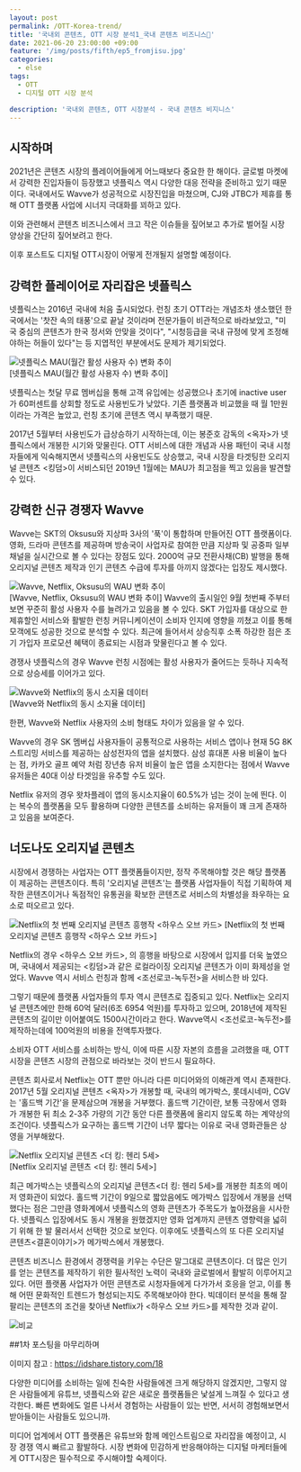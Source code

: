 ```yaml
---
layout: post
permalink: /OTT-Korea-trend/
title: '국내외 콘텐츠, OTT 시장 분석1_국내 콘텐츠 비즈니스🎥‍'
date: 2021-06-20 23:00:00 +09:00
feature: '/img/posts/fifth/ep5_fromjisu.jpg'
categories:
  - else
tags:
  - OTT
  - 디지털 OTT 시장 분석

description: '국내외 콘텐츠, OTT 시장분석 - 국내 콘텐츠 비지니스'
---
```


## 시작하며


2021년은 콘텐츠 시장의 플레이어들에게 어느때보다 중요한 한 해이다. 글로벌 마켓에서 강력한 진입자들이 등장했고 넷플릭스 역시 다양한 대응 전략을 준비하고 있기 때문이다. 국내에서도 Wavve가 성공적으로 시장진입을 마쳤으며, CJ와 JTBC가 제휴를 통해 OTT 플랫폼 사업에 시너지 극대화를 꾀하고 있다.

이와 관련해서 콘텐츠 비즈니스에서 크고 작은 이슈들을 짚어보고 추가로 벌어질 시장 양상을 간단히 짚어보려고 한다.

이후 포스트도 디지털 OTT시장이 어떻게 전개될지 설명할 예정이다.

## 강력한 플레이어로 자리잡은 넷플릭스

 넷플릭스는 2016년 국내에 처음 출시되었다. 런칭 초기 OTT라는 개념조차 생소했던 한국에서는 '찻잔 속의 태풍'으로 끝날 것이라며 전문가들이 비관적으로 바라보았고, "미국 중심의 콘텐츠가 한국 정서와 안맞을 것이다", "시청등급을 국내 규정에 맞게 조정해야하는 허들이 있다"는 등 지엽적인 부분에서도 문제가 제기되었다.



![넷플릭스 MAU(월간 활성 사용자 수) 변화 추이](/img/posts/fifth/netflix.jpg)  
[넷플릭스 MAU(월간 활성 사용자 수) 변화 추이]

넷플릭스는 첫달 무료 멤버십을 통해 고객 유입에는 성공했으나 초기에 inactive user가 60퍼센트를 상회할 정도로 사용빈도가 낮았다. 기존 플랫폼과 비교했을 때 월 1만원이라는 가격은 높았고, 런칭 초기에 콘텐츠 역시 부족했기 때문.


2017년 5월부터 사용빈도가 급상승하기 시작하는데, 이는 봉준호 감독의 <옥자>가 넷플릭스에서 개봉한 시기와 맞물린다. OTT 서비스에 대한 개념과 사용 패턴이 국내 시청자들에게 익숙해지면서 넷플릭스의 사용빈도도 상승했고, 국내 시장을 타겟팅한 오리지널 콘텐츠 <킹덤>이 서비스되던 2019년 1월에는 MAU가 최고점을 찍고 있음을 발견할 수 있다.  


## 강력한 신규 경쟁자 Wavve
Wavve는 SKT의 Oksusu와 지상파 3사의 '푹'이 통합하며 만들어진 OTT 플랫폼이다. 영화, 드라마 콘텐츠를 제공하며 방송국이 사업자로 참여한 만큼 지상파 및 공중파 일부 채널을 실시간으로 볼 수 있다는 장점도 있다. 2000억 규모 전환사채(CB) 발행을 통해 오리지널 콘텐츠 제작과 인기 콘텐츠 수급에 투자를 아끼지 않겠다는 입장도 제시했다.

![Wavve, Netflix, Oksusu의 WAU 변화 추이](/img/posts/fifth/wave.jpg)  
[Wavve, Netflix, Oksusu의 WAU 변화 추이]
Wavve의 출시일인 9월 첫번째 주부터 보면 꾸준히 활성 사용자 수를 늘려가고 있음을 볼 수 있다. SKT 가입자를 대상으로 한 제휴할인 서비스와 활발한 런칭 커뮤니케이션이 소비자 인지에 영향을 끼쳤고 이를 통해 모객에도 성공한 것으로 분석할 수 있다. 최근에 들어서서 상승직후 소폭 하강한 점은 초기 가입자 프로모션 혜택이 종료되는 시점과 맞물린다고 볼 수 있다.

경쟁사 넷플릭스의 경우 Wavve 런칭 시점에는 활성 사용자가 줄어드는 듯하나 지속적으로 상승세를 이어가고 있다.

![Wavve와 Netflix의 동시 소지율 데이터](/img/posts/fifth/data.jpg)  
[Wavve와 Netflix의 동시 소지율 데이터]

한편, Wavve와 Netflix 사용자의 소비 형태도 차이가 있음을 알 수 있다.

Wavve의 경우 SK 멤버십 사용자들이 공통적으로 사용하는 서비스 앱이나 현재 5G 8K 스트리밍 서비스를 제공하는 삼성전자의 앱을 설치했다. 삼성 휴대폰 사용 비율이 높다는 점, 카카오 골프 예약 처럼 장년층 유저 비율이 높은 앱을 소지한다는 점에서 Wavve 유저들은 40대 이상 타겟임을 유추할 수도 있다.

Netflix 유저의 경우 왓차플레이 앱의 동시소지율이 60.5%가 넘는 것이 눈에 띈다. 이는 복수의 플랫폼을 모두 활용하며 다양한 콘텐츠를 소비하는 유저들이 꽤 크게 존재하고 있음을 보여준다.

## 너도나도 오리지널 콘텐츠

시장에서 경쟁하는 사업자는 OTT 플랫폼들이지만, 정작 주목해야할 것은 해당 플랫폼이 제공하는 콘텐츠이다. 특히 '오리지널 콘텐츠'는 플랫폼 사업자들이 직접 기획하여 제작한 콘텐츠이거나 독점적인 유통권을 확보한 콘텐츠로 서비스의 차별성을 좌우하는 요소로 떠오르고 있다.

![Netflix의 첫 번째 오리지널 콘텐츠 흥행작 <하우스 오브 카드>](/img/posts/fifth/houseofcard.jpg)
[Netflix의 첫 번째 오리지널 콘텐츠 흥행작 <하우스 오브 카드>]

Netflix의 경우 <하우스 오브 카드>, <Narcos>의 흥행을 바탕으로 시장에서 입지를 더욱 높였으며, 국내에서 제공되는 <킹덤>과 같은 로컬라이징 오리지널 콘텐츠가 이미 화제성을 얻었다. Wavve 역시 서비스 런칭과 함께 <조선로코-녹두전>을 서비스한 바 있다.


그렇기 때문에 플랫폼 사업자들의 투자 역시 콘텐츠로 집중되고 있다. Netflix는 오리지널 콘텐츠에만 한해 60억 달러(6조 6954 억원)를 투자하고 있으며, 2018년에 제작된 콘텐츠의 길이만 이어붙여도 1500시간이라고 한다. Wavve역시 <조선로코-녹두전>를 제작하는데에 100억원의 비용을 전액투자했다.

소비자 OTT 서비스를 소비하는 방식, 이에 따른 시장 자본의 흐름을 고려했을 때, OTT 시장을 콘텐츠 시장의 관점으로 바라보는 것이 반드시 필요하다.


콘텐츠 회사로서 Netflix는 OTT 뿐만 아니라 다른 미디어와의 이해관계 역시 존재한다. 2017년 5월 오리지널 콘텐츠 <옥자>가 개봉할 때, 국내의 메가박스, 롯데시네마, CGV는 '홀드백 기간'을 문제삼으며 개봉을 거부했다. 홀드백 기간이란, 보통 극장에서 영화가 개봉한 뒤 최소 2-3주 가량의 기간 동안 다른 플랫폼에 올리지 않도록 하는 계약상의 조건이다. 넷플릭스가 요구하는 홀드백 기간이 너무 짧다는 이유로 국내 영화관들은 상영을 거부해왔다.

![Netflix 오리지널 콘텐츠 <더 킹: 헨리 5세>](/img/posts/fifth/theking.jpg)  
[Netflix 오리지널 콘텐츠 <더 킹: 헨리 5세>]

최근 메가박스는 넷플릭스의 오리지널 콘텐츠<더 킹: 헨리 5세>를 개봉한 최초의 메이저 영화관이 되었다. 홀드백 기간이 9일으로 짧았음에도 메가박스 입장에서 개봉을 선택했다는 점은 그만큼 영화계에서 넷플릭스의 영화 콘텐츠가 주목도가 높아졌음을 시사한다. 넷플릭스 입장에서도 동시 개봉을 원했겠지만 영화 업계까지 콘텐츠 영향력을 넓히기 위해 한 발 물러서서 선택한 것으로 보인다. 이후에도 넷플릭스의 또 다른 오리지널 콘텐츠<결혼이야기>가 메가박스에서 개봉했다.



콘텐츠 비즈니스 환경에서 경쟁력을 키우는 수단은 말그대로 콘텐츠이다. 더 많은 인기를 얻는 콘텐츠를 제작하기 위한 필사적인 노력이 국내와 글로벌에서 활발히 이루어지고 있다. 어떤 플랫폼 사업자가 어떤 콘텐츠로 시청자들에게 다가가서 호응을 얻고, 이를 통해 어떤 문화적인 트렌드가 형성되는지도 주목해보아야 한다. 빅데이터 분석을 통해 잘팔리는 콘텐츠의 조건을 찾아낸 Netflix가 <하우스 오브 카드>를 제작한 것과 같이.

![비교](/img/posts/fifth/platform.jpg)  

##1차 포스팅을 마무리하며

 이미지 참고 : https://idshare.tistory.com/18

 다양한 미디어를 소비하는 일에 친숙한 사람들에겐 크게 해당하지 않겠지만, 그렇지 않은 사람들에게 유튜브, 넷플릭스와 같은 새로운 플랫폼들은 낯설게 느껴질 수 있다고 생각한다. 빠른 변화에도 얼른 나서서 경험하는 사람들이 있는 반면, 서서히 경험해보면서 받아들이는 사람들도 있으니까.

미디어 업계에서 OTT 플랫폼은 유튜브와 함께 메인스트림으로 자리잡을 예정이고, 시장 경쟁 역시 빠르고 활발하다. 시장 변화에 민감하게 반응해야하는 디지털 마케터들에게 OTT시장은 필수적으로 주시해야할 숙제이다.

